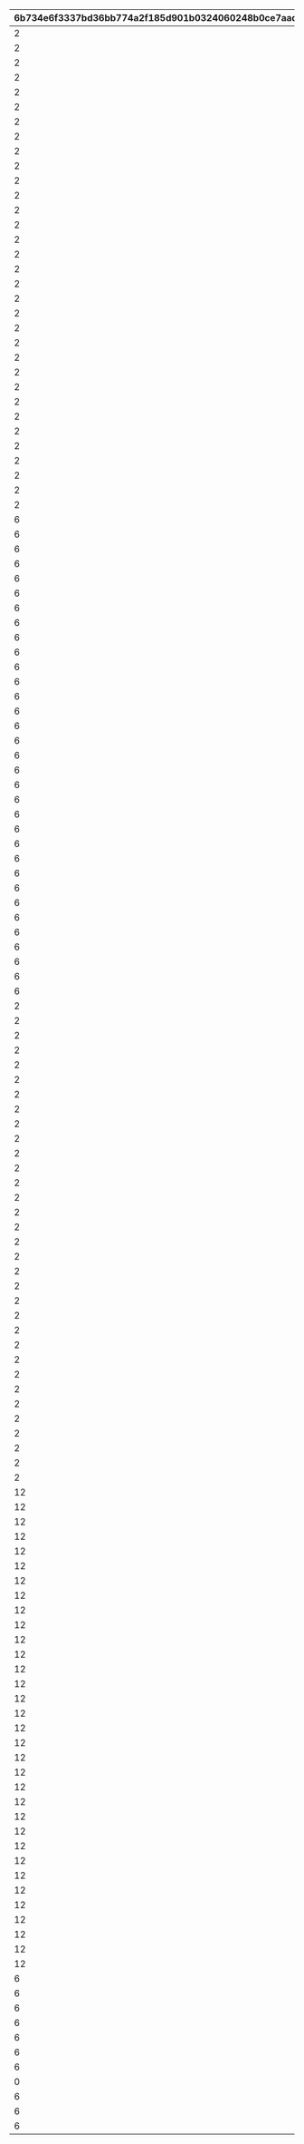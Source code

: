 |6b734e6f3337bd36bb774a2f185d901b0324060248b0ce7aaddb108cf880d74f|dbac1245338d84826972ff85972f3a06307a2db6e6449bd5f1f167cbda9e78c6|1f444120f2cdccd5f568e446096d6fc319459a0a328c5029007015b6654253ce|2898deecb631339befe1e3aa31bdf5a3eecc913a3fcf7563170bec864e2c99e5|bde81d79a4a6c29dc7326d9fab17e11ecee76f5ba705e3791c88c357e9d6b1d6|42be14b9798159ac43c4338a837a438d54aeec2d520d7473f71c9998d44c92dc|5e8ca875342e8aeecc1d03d7f027421bb4e44df0971fb0fc326bed8179810e2c|43df1d24d8f0da43fb00eec857ab6075a6ed957065a09eee813248fef57b7029|ac32a9a29dd47ec70bc0944db21e80b66977dfc9e8a93ab55b43be73e8e9fe86|
| --- | --- | --- | --- | --- | --- | --- | --- | --- |
|2|1|1||23001|1|21600|2||
|2|1|1||23001|2|19800|3||
|2|1|1||23001|3|18000|3||
|2|1|1||23001|4|16200|3||
|2|1|1||23001|5|14400|4||
|2|1|1||23001|6|12960|4||
|2|1|1||23001|7|11520|5||
|2|1|1||23001|8|10080|6||
|2|1|1||23001|9|8640|7||
|2|1|1||23001|10|7200|8||
|2|1|1||23001|11|5760|10||
|2|1|1||23001|12|5040|12||
|2|1|1||23001|13|4320|14||
|2|2|1||23001|14|7200|16||
|2|2|1||23001|15|5400|18||
|2|2|1||23001|16|5040|18||
|2|2|1||23001|17|4800|18||
|2|2|1||23001|18|4500|20||
|2|2|1||23001|19|4320|20||
|2|3|1||23001|20|6000|24||
|2|3|1||23001|21|5700|48||
|2|3|1||23001|22|5400|48||
|2|3|1||23001|23|5220|51||
|2|3|1||23001|24|4980|54||
|2|3|1||23001|25|4800|54||
|2|3|1||23001|26|4500|60||
|2|3|1||23001|27|4320|60||
|2|3|1||23001|28|4200|63||
|2|4|1||23001|29|5400|64||
|2|4|1||23001|30|5220|68||
|2|4|1||23001|31|5040|72||
|2|4|1||23001|32|4920|72||
|2|4|1||23001|33|4800|72||
|6|20|2||93001|1|21600|80||
|6|24|2||93001|2|21600|96||
|6|28|2||93001|3|21600|112||
|6|30|2||93001|4|21600|120||
|6|32|2||93001|5|21600|128||
|6|34|2||93001|6|21600|136||
|6|36|2||93001|7|21600|144||
|6|38|2||93001|8|21600|152||
|6|40|2||93001|9|21600|160||
|6|42|2||93001|10|21600|168||
|6|44|2||93001|11|21600|176||
|6|46|2||93001|12|21600|184||
|6|48|2||93001|13|21600|192||
|6|50|2||93001|14|21600|200||
|6|52|2||93001|15|21600|208||
|6|54|2||93001|16|21600|216||
|6|56|2||93001|17|21600|224||
|6|58|2||93001|18|21600|232||
|6|60|2||93001|19|21600|240||
|6|62|2||93001|20|21600|248||
|6|64|2||93001|21|21600|256||
|6|66|2||93001|22|21600|264||
|6|68|2||93001|23|21600|272||
|6|70|2||93001|24|21600|280||
|6|72|2||93001|25|21600|288||
|6|74|2||93001|26|21600|296||
|6|76|2||93001|27|21600|304||
|6|78|2||93001|28|21600|312||
|6|80|2||93001|29|21600|320||
|6|82|2||93001|30|21600|328||
|6|84|2||93001|31|21600|336||
|6|85|2||93001|32|21600|340||
|6|86|2||93001|33|21600|344||
|2|1|3||20001|1|14400|3||
|2|1|3||20001|2|9600|5||
|2|1|3||20001|3|7200|7||
|2|1|3||20001|4|5400|10||
|2|1|3||20001|5|3600|15||
|2|1|3||20002|6|9600|6||
|2|1|3||20002|7|7200|8||
|2|1|3||20002|8|4800|12||
|2|1|3||20002|9|3600|16||
|2|1|3||20002|10|2700|20||
|2|1|3||20003|11|10800|6||
|2|1|3||20003|12|9000|8||
|2|1|3||20003|13|7200|12||
|2|1|3||20003|14|5400|16||
|2|1|3||20003|15|3600|20||
|2|1|3||20003|16|2880|30||
|2|1|3||20004|17|12600|7||
|2|1|3||20004|18|11400|8||
|2|1|3||20004|19|10200|9||
|2|1|3||20004|20|9300|10||
|2|1|3||20004|21|8700|10||
|2|1|3||20004|22|6600|13||
|2|1|3||20004|23|6300|14||
|2|1|3||20004|24|6000|15||
|2|1|3||20004|25|5700|15||
|2|1|3||20004|26|5400|16||
|2|1|3||20004|27|5100|17||
|2|1|3||20004|28|4860|18||
|2|1|3||20004|29|4620|19||
|2|1|3||20004|30|4440|20||
|2|1|3||20004|31|4260|21||
|2|1|3||20004|32|4080|22||
|2|1|3||20004|33|3960|22||
|12|3000|4||94002|1|21600|12000||
|12|4500|4||94002|2|21600|18000||
|12|6000|4||94002|3|21600|24000||
|12|7500|4||94002|4|21600|30000||
|12|10500|4||94002|5|21600|42000||
|12|13500|4||94002|6|21600|54000||
|12|16500|4||94002|7|21600|66000||
|12|21000|4||94002|8|21600|84000||
|12|25500|4||94002|9|21600|102000||
|12|30000|4||94002|10|21600|120000||
|12|36000|4||94002|11|21600|144000||
|12|42000|4||94002|12|21600|168000||
|12|48000|4||94002|13|21600|192000||
|12|55500|4||94002|14|21600|222000||
|12|63000|4||94002|15|21600|252000||
|12|70500|4||94002|16|21600|282000||
|12|79500|4||94002|17|21600|318000||
|12|88500|4||94002|18|21600|354000||
|12|97500|4||94002|19|21600|390000||
|12|108000|4||94002|20|21600|432000||
|12|118500|4||94002|21|21600|474000||
|12|129000|4||94002|22|21600|516000||
|12|140500|4||94002|23|21600|562000||
|12|150000|4||94002|24|21600|600000||
|12|160500|4||94002|25|21600|642000||
|12|171000|4||94002|26|21600|684000||
|12|181500|4||94002|27|21600|726000||
|12|192000|4||94002|28|21600|768000||
|12|202500|4||94002|29|21600|810000||
|12|213000|4||94002|30|21600|852000||
|12|223500|4||94002|31|21600|894000||
|12|230000|4||94002|32|21600|920000||
|12|235000|4||94002|33|21600|940000||
|6|12|5||93001|1|21600|48||
|6|12|6||93001|1|21600|48||
|6|12|7||93001|1|21600|48||
|6|12|8||93001|1|21600|48||
|6|12|11||93001|1|21600|48||
|6|12|12||93001|1|21600|48||
|6|12|19||93001|1|21600|48||
|0|1|23|14999999999|0|0|0|0|4999999999|
|6|12|25||93001|1|21600|48||
|6|12|28||93001|1|21600|48||
|6|12|30||93001|1|21600|48||